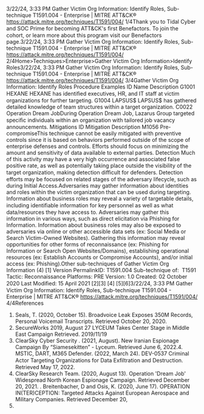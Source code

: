 3/22/24, 3:33 PM Gather Victim Org Information: Identify Roles, Sub-technique T1591.004 - Enterprise | MITRE ATT&CK®
https://attack.mitre.org/techniques/T1591/004/ 1/4Thank you to Tidal Cyber and SOC Prime for becoming ATT&CK's ﬁrst Benefactors. To join the cohort, or learn more about this program visit our
Benefactors page.3/22/24, 3:33 PM Gather Victim Org Information: Identify Roles, Sub-technique T1591.004 - Enterprise | MITRE ATT&CK®
https://attack.mitre.org/techniques/T1591/004/ 2/4Home>Techniques>Enterprise>Gather Victim Org Information>Identify Roles3/22/24, 3:33 PM Gather Victim Org Information: Identify Roles, Sub-technique T1591.004 - Enterprise | MITRE ATT&CK®
https://attack.mitre.org/techniques/T1591/004/ 3/4Gather Victim Org Information: Identify Roles
Procedure Examples
ID Name Description
G1001 HEXANE HEXANE has identiﬁed executives, HR, and IT staff at victim organizations for further targeting.
G1004 LAPSUS$ LAPSUS$ has gathered detailed knowledge of team structures within a target organization.
C0022 Operation Dream
JobDuring Operation Dream Job, Lazarus Group targeted speciﬁc individuals within an organization with
tailored job vacancy announcements.
Mitigations
ID Mitigation Description
M1056 Pre-
compromiseThis technique cannot be easily mitigated with preventive controls since it is based on behaviors performed
outside of the scope of enterprise defenses and controls. Efforts should focus on minimizing the amount
and sensitivity of data available to external parties.
Detection
Much of this activity may have a very high occurrence and associated false positive rate, as well as potentially taking place outside the
visibility of the target organization, making detection diﬃcult for defenders.
Detection efforts may be focused on related stages of the adversary lifecycle, such as during Initial Access.Adversaries may gather information about identities and roles within the victim organization that can be used during targeting. Information
about business roles may reveal a variety of targetable details, including identiﬁable information for key personnel as well as what
data/resources they have access to.
Adversaries may gather this information in various ways, such as direct elicitation via Phishing for Information. Information about business
roles may also be exposed to adversaries via online or other accessible data sets (ex: Social Media or Search Victim-Owned Websites).
Gathering this information may reveal opportunities for other forms of reconnaissance (ex: Phishing for Information or Search Open
Websites/Domains), establishing operational resources (ex: Establish Accounts or Compromise Accounts), and/or initial access (ex:
Phishing).Other sub-techniques of Gather Victim Org Information (4)
[1]
Version PermalinkID: T1591.004
Sub-technique of:  T1591
 
Tactic: Reconnaissance
 
Platforms: PRE
Version: 1.0
Created: 02 October 2020
Last Modiﬁed: 15 April 2021
[2][3]
[4]
[5][6]3/22/24, 3:33 PM Gather Victim Org Information: Identify Roles, Sub-technique T1591.004 - Enterprise | MITRE ATT&CK®
https://attack.mitre.org/techniques/T1591/004/ 4/4References
1. Seals, T. (2020, October 15). Broadvoice Leak Exposes 350M
Records, Personal Voicemail Transcripts. Retrieved October
20, 2020.
2. SecureWorks 2019, August 27 LYCEUM Takes Center Stage in
Middle East Campaign Retrieved. 2019/11/19
3. ClearSky Cyber Security . (2021, August). New Iranian
Espionage Campaign By “Siamesekitten” - Lyceum. Retrieved
June 6, 2022.4. MSTIC, DART, M365 Defender. (2022, March 24). DEV-0537
Criminal Actor Targeting Organizations for Data Exﬁltration
and Destruction. Retrieved May 17, 2022.
5. ClearSky Research Team. (2020, August 13). Operation
'Dream Job' Widespread North Korean Espionage Campaign.
Retrieved December 20, 2021.
 . Breitenbacher, D and Osis, K. (2020, June 17). OPERATION
IN(TER)CEPTION: Targeted Attacks Against European
Aerospace and Military Companies. Retrieved December 20,
2021.